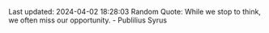 Last updated: 2024-04-02 18:28:03
Random Quote: While we stop to think, we often miss our opportunity. - Publilius Syrus
